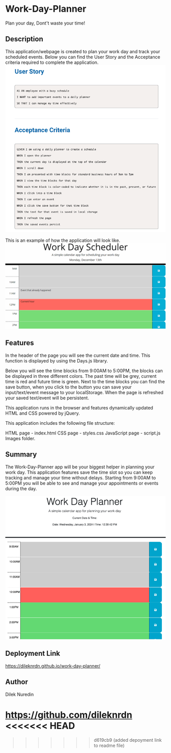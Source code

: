 # Work-Day-Planner
Plan your day, Dont't waste your time!

## Description 

This application/webpage is created to plan your work day and track your scheduled events. 
Below you can find the User Story and the Acceptance criteria required to complete the application. 
<img src="./assets/images/user-story-acceptance-criteria.png">

This is an example of how the application will look like. 
<img src="./assets/images/05-third-party-apis-homework-demo.gif">


## Features

In the header of the page you will see the current date and time. This function is displayed by using the Days.js library.

Below you will see the time blocks from 9:00AM to 5:00PM, the blocks can be displayed in three different colors. The past time will be grey, current time is red and future time is green. 
Next to the time blocks you can find the save button, when you click to the button you can save your input/text/event message to your localStorage. When the page is refreshed your saved text/event will be persistent. 

This application runs in the browser and features dynamically updated HTML and CSS powered by jQuery.

This application includes the following file structure: 

HTML page - index.html
CSS page - styles.css
JavaScript page - script.js
Images folder. 


## Summary

The Work-Day-Planner app will be your biggest helper in planning your work day. This application features save the time slot so you can keep tracking and manage your time without delays. Starting from 9:00AM to 5:00PM you will be able to see and manage your appointments or events during the day. 


<img src="./assets/images/work-day-planner.png"> 


## Deployment Link

https://dileknrdn.github.io/work-day-planner/ 


## Author 

Dilek Nuredin 

https://github.com/dileknrdn 
<<<<<<< HEAD
=======

>>>>>>> d619cb9 (added depoyment link to readme file)
